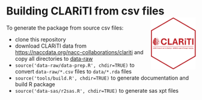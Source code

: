 # Building CLARiTI from csv files <a href="https://naccdata.org/nacc-collaborations/clariti"><img src="../man/figures/logo.png" align="right" height="138" /></a>

To generate the package from source csv files:

- clone this repository
- download CLARiTI data from <https://naccdata.org/nacc-collaborations/clariti> and
  copy all directories to [data-raw](data-raw)
- `source('data-raw/data-prep.R', chdir=TRUE)` to convert
  `data-raw/*.csv` files to `data/*.rda` files
- `source('tools/build.R', chdir=TRUE)` to generate documentation and
  build R package
- `source('data-sas/r2sas.R', chdir=TRUE)` to generate sas xpt files
